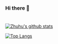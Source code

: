 ### Hi there 👋
#
<!--p align="center"> <a href="https://coderstats.net/github/#zhuhu00"> <img src="https://github-readme-stats.vercel.app/api?username=zhuhu00&hide_title=true&show_icons=true&theme=vue&hide=prs,contribs"width="70%"> </a> </p -->


[![Zhuhu's github stats](https://github-readme-stats.vercel.app/api?username=zhuhu00&show_icons=true)](https://github.com/zhuhu00/)

</td><td align="top" width="45%">

[![Top Langs](https://github-readme-stats.vercel.app/api/top-langs/?username=zhuhu00&layout=compact&show_icons=true)](https://github.com/anuraghazra/github-readme-stats)

</td></tr></table>



<!--
**zhuhu00/zhuhu00** is a ✨ _special_ ✨ repository because its `README.md` (this file) appears on your GitHub profile.

Here are some ideas to get you started:

- 🔭 I’m currently working on A project
- 🌱 I’m currently learning SLAM
- 👯 I’m looking to collaborate on SLAM
- 🤔 I’m looking for help with ...
- 💬 Ask me about ...
- 📫 How to reach me: zhuhu00@foxmail.com
- 😄 Pronouns: ...
- ⚡ Fun fact: ...
-->
